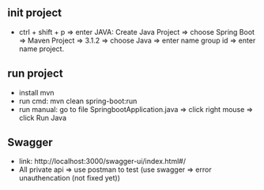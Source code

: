 ## init project

- ctrl + shift + p => enter JAVA: Create Java Project => choose Spring Boot => Maven Project => 3.1.2 => choose Java => enter name group id => enter name project.

## run project

- install mvn
- run cmd: mvn clean spring-boot:run
- run manual: go to file SpringbootApplication.java => click right mouse => click Run Java

## Swagger

- link: http://localhost:3000/swagger-ui/index.html#/
- All private api => use postman to test (use swagger => error unauthencation (not fixed yet))
